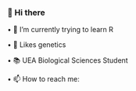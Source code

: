 
 ### 👋 Hi there 

•  🌱 I’m currently trying to learn R

•  👀 Likes genetics

• 📚 UEA Biological Sciences Student

•  📫 How to reach me: 

